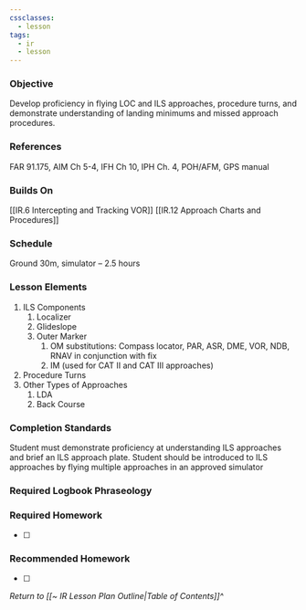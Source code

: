 ```yaml
---
cssclasses:
  - lesson
tags:
  - ir
  - lesson
---
```

### Objective
Develop proficiency in flying LOC and ILS approaches, procedure turns, and demonstrate understanding of landing minimums and missed approach procedures.

### References 
FAR 91.175, AIM Ch 5-4, IFH Ch 10, IPH Ch. 4, POH/AFM, GPS manual 

### Builds On
[[IR.6 Intercepting and Tracking VOR]]
[[IR.12 Approach Charts and Procedures]]

### Schedule
Ground 30m, simulator – 2.5 hours 

### Lesson Elements

1. ILS Components
	1. Localizer
	2. Glideslope
	3. Outer Marker
		1. OM substitutions: Compass locator, PAR, ASR, DME, VOR, NDB, RNAV in conjunction with fix
		2. IM (used for CAT II and CAT III approaches)
2. Procedure Turns
3. Other Types of Approaches
	1. LDA
	2.  Back Course
    

### Completion Standards
Student must demonstrate proficiency at understanding ILS approaches and brief an ILS approach plate. Student should be introduced to ILS approaches by flying multiple approaches in an approved simulator

### Required Logbook Phraseology

### Required Homework
- [ ] 

### Recommended Homework
- [ ] 

*Return to [[~ IR Lesson Plan Outline|Table of Contents]]^*